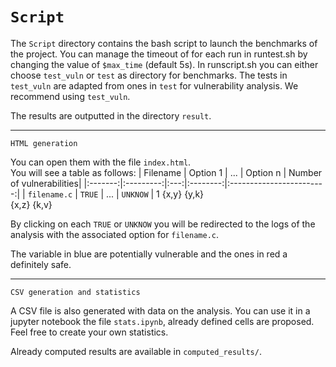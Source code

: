 `Script`
==========

The `Script` directory contains the bash script to launch the benchmarks of the project.
You can manage the timeout of for each run in runtest.sh by changing the value of `$max_time` (default 5s).
In runscript.sh you can either choose `test_vuln` or `test` as directory for benchmarks.
The tests in `test_vuln` are adapted from ones in `test` for vulnerability analysis. We recommend using `test_vuln`.

The results are outputted in the directory `result`.


--------------
`HTML generation`

You can open them with the file `index.html`.  
You will see a table as follows:
| Filename | Option 1 | ... | Option n | Number of vulnerabilities|
|:-------:|:---------:|:---:|:--------:|:------------------------:|
| `filename.c` | `TRUE` | ... | `UNKNOW` | 1
                 {x,y}         {y,k}  
                 {x,z}         {k,v}

By clicking on each `TRUE` or `UNKNOW` you will be redirected to the logs of the analysis with the associated option for `filename.c`.

The variable in blue are potentially vulnerable and the ones in red a definitely safe.

--------------
`CSV generation and statistics`

A CSV file is also generated with data on the analysis. 
You can use it in a jupyter notebook the file `stats.ipynb`, already defined cells are proposed. Feel free to create your own statistics.

Already computed results are available in `computed_results/`.